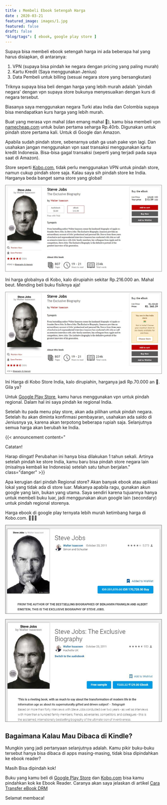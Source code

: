```yaml
---
title : Membeli Ebook Setengah Harga
date : 2020-03-21
featured_image: images/1.jpg
featured: false
draft: false
"blog/tags": [ ebook, google play store ]
---
```


Supaya bisa membeli ebook setengah harga ini ada beberapa hal yang harus disiapkan, di antaranya:

1.  VPN (supaya bisa pindah ke negara dengan pricing yang paling murah)
2.  Kartu Kredit (Saya menggunakan Jenius)
3.  Data Pembeli untuk billing (sesuai negara store yang bersangkutan)

Triknya supaya bisa beli dengan harga yang lebih murah adalah 'pindah negara' dengan vpn supaya store bukunya menyesuaikan dengan kurs di negara tersebut. 

Biasanya saya menggunakan negara Turki atau India dan Colombia supaya bisa mendapatkan kurs harga yang lebih murah.

Buat yang merasa vpn mahal (dan emang mahal 🙈), kamu bisa membeli vpn [namecheap.com](https://www.namecheap.com/vpn/) untuk bulan pertama seharga Rp.40rb. Digunakan untuk pindah store pertama kali. Untuk di Google dan Amazon. 

Apabila sudah pindah store, sebenarnya udah ga usah pake vpn lagi. Dan usahakan jangan menggunakan vpn saat transaksi menggunakan kartu kredit Indonesia. Bisa-bisa gagal transaksi (seperti yang terjadi pada saya saat di Amazon).

Store seperti [Kobo.com](https://kobo.com/), tidak perlu menggunakan VPN untuk pindah store, namun cukup pindah store saja. Kalau saya sih pindah store ke India. Harganya beda banget sama store yang global!

![](images/1.jpg)

Ini harga globalnya di Kobo, kalo dirupiahin sekitar Rp.216.000 an. Mahal beut. Mending beli buku fisiknya aja!

![](images/2.jpg)

Ini Harga di Kobo Store India, kalo dirupiahin, harganya jadi Rp.70.000 an 🙈. Gila ya?

Untuk [Google Play Store](https://play.google.com/store/books), kamu harus menggunakan vpn untuk pindah regional. Dalam hal ini saya pindah ke regional India. 

Setelah itu pada menu play store, akan ada pilihan untuk pindah negara. Setelah itu akan diminta konfirmasi pembayaran, usahakan ada saldo di Jeniusnya ya, karena akan terpotong beberapa rupiah saja. Selanjutnya semua harga akan berubah ke India.

{{< announcement content="<p class='title'>Catatan!</p>Harap diingat! Perubahan ini hanya bisa dilakukan 1 tahun sekali. Artinya setelah pindah ke store India, kamu baru bisa pindah store negara lain (misalnya kembali ke Indonesia) setelah satu tahun berjalan." class="danger" >}}

Apa kerugian dari pindah Regional store? Akan banyak ebook atau aplikasi lokal yang tidak ada di store luar. Makanya apabila ragu, gunakan akun google yang lain, bukan yang utama. Saya sendiri karena tujuannya hanya untuk membeli buku luar, jadi menggunakan akun google lain (secondary) untuk pindah regional storenya.

Harga ebook di google play ternyata lebih murah ketimbang harga di Kobo.com. 🙈🙈🙈

![Harga di store Indonesia, mending beli versi Buku Fisiknya aja.](images/3.jpg)

![Harga di Google Store India, cuman Rp27rb!!! 🙈](images/4.jpg)

## Bagaimana Kalau Mau Dibaca di Kindle?

Mungkin yang jadi pertanyaan selanjutnya adalah. Kamu pikir buku-buku tersebut hanya bisa dibaca di apps masing-masing, tidak bisa dipindahkan ke ebook reader?

Masih Bisa dipindah kok!

Buku yang kamu beli di [Google Play Store](https://play.google.com/store/books) dan [Kobo.com](https://kobo.com/) bisa kamu pindahkan kok ke Ebook Reader. Caranya akan saya jelaskan di artikel [Cara Transfer eBook DRM](/blog/cara-transfer-ebook-drm/)

Selamat membaca!